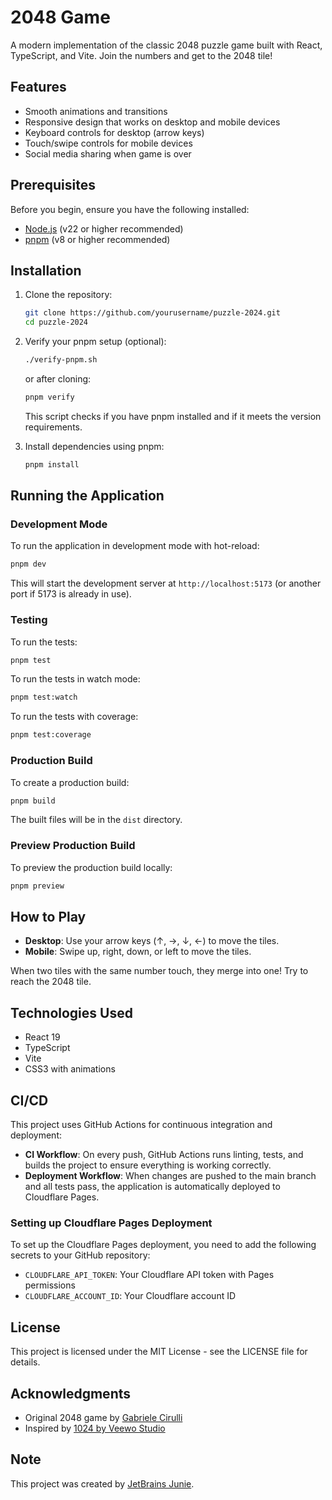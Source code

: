 # 2048 Game

A modern implementation of the classic 2048 puzzle game built with React, TypeScript, and Vite.
Join the numbers and get to the 2048 tile!


## Features

- Smooth animations and transitions
- Responsive design that works on desktop and mobile devices
- Keyboard controls for desktop (arrow keys)
- Touch/swipe controls for mobile devices
- Social media sharing when game is over

## Prerequisites

Before you begin, ensure you have the following installed:
- [Node.js](https://nodejs.org/) (v22 or higher recommended)
- [pnpm](https://pnpm.io/) (v8 or higher recommended)

## Installation

1. Clone the repository:
   ```bash
   git clone https://github.com/yourusername/puzzle-2024.git
   cd puzzle-2024
   ```

2. Verify your pnpm setup (optional):
   ```bash
   ./verify-pnpm.sh
   ```
   or after cloning:
   ```bash
   pnpm verify
   ```
   This script checks if you have pnpm installed and if it meets the version requirements.

3. Install dependencies using pnpm:
   ```bash
   pnpm install
   ```

## Running the Application

### Development Mode

To run the application in development mode with hot-reload:

```bash
pnpm dev
```

This will start the development server at `http://localhost:5173` (or another port if 5173 is already in use).

### Testing

To run the tests:

```bash
pnpm test
```

To run the tests in watch mode:

```bash
pnpm test:watch
```

To run the tests with coverage:

```bash
pnpm test:coverage
```

### Production Build

To create a production build:

```bash
pnpm build
```

The built files will be in the `dist` directory.

### Preview Production Build

To preview the production build locally:

```bash
pnpm preview
```

## How to Play

- **Desktop**: Use your arrow keys (↑, →, ↓, ←) to move the tiles.
- **Mobile**: Swipe up, right, down, or left to move the tiles.

When two tiles with the same number touch, they merge into one! Try to reach the 2048 tile.

## Technologies Used

- React 19
- TypeScript
- Vite
- CSS3 with animations

## CI/CD

This project uses GitHub Actions for continuous integration and deployment:

- **CI Workflow**: On every push, GitHub Actions runs linting, tests, and builds the project to ensure everything is working correctly.
- **Deployment Workflow**: When changes are pushed to the main branch and all tests pass, the application is automatically deployed to Cloudflare Pages.

### Setting up Cloudflare Pages Deployment

To set up the Cloudflare Pages deployment, you need to add the following secrets to your GitHub repository:

- `CLOUDFLARE_API_TOKEN`: Your Cloudflare API token with Pages permissions
- `CLOUDFLARE_ACCOUNT_ID`: Your Cloudflare account ID

## License

This project is licensed under the MIT License - see the LICENSE file for details.

## Acknowledgments

- Original 2048 game by [Gabriele Cirulli](https://github.com/gabrielecirulli/2048)
- Inspired by [1024 by Veewo Studio](https://itunes.apple.com/us/app/1024!/id823499224)

## Note

This project was created by [JetBrains Junie](https://www.jetbrains.com/junie/).
